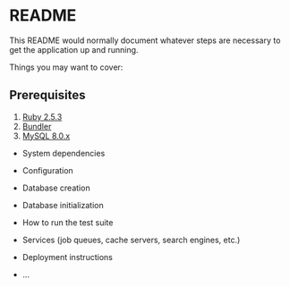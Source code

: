 # README

This README would normally document whatever steps are necessary to get the
application up and running.

Things you may want to cover:

## Prerequisites

1. [Ruby 2.5.3](https://www.ruby-lang.org/en/downloads/)
2. [Bundler](https://bundler.io/)
3. [MySQL 8.0.x](https://dev.mysql.com/doc/refman/8.0/en/installing.html)

* System dependencies

* Configuration

* Database creation



* Database initialization

* How to run the test suite

* Services (job queues, cache servers, search engines, etc.)

* Deployment instructions

* ...
